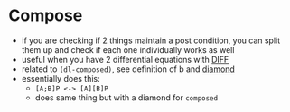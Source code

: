 Compose
=======
- if you are checking if 2 things maintain a post condition, you can split them up and check if each one individually works as well
- useful when you have 2 differential equations with [DIFF](../pages/DIFF.md)
- related to `(dl-composed)`, see definition of b and [diamond](../pages/diamond.md)
- essentially does this:
	- `[A;B]P <-> [A][B]P`
	- does same thing but with a diamond for `composed`
